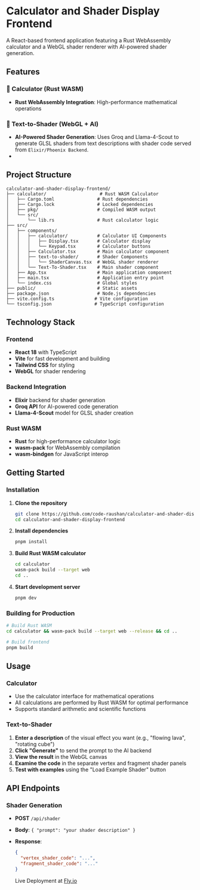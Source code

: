 # Calculator and Shader Display Frontend

A React-based frontend application featuring a Rust WebAssembly calculator and a WebGL shader renderer with AI-powered shader generation.

## Features

### 🧮 Calculator (Rust WASM)
- **Rust WebAssembly Integration**: High-performance mathematical operations

### 🎨 Text-to-Shader (WebGL + AI)
- **AI-Powered Shader Generation**: Uses Groq and Llama-4-Scout to generate GLSL shaders from text descriptions with shader code served from `Elixir/Phoenix Backend`.
-

## Project Structure

```
calculator-and-shader-display-frontend/
├── calculator/                    # Rust WASM Calculator
│   ├── Cargo.toml                # Rust dependencies
│   ├── Cargo.lock                # Locked dependencies
│   ├── pkg/                      # Compiled WASM output
│   └── src/
│       └── lib.rs                # Rust calculator logic
├── src/
│   ├── components/
│   │   ├── calculator/           # Calculator UI Components
│   │   │   ├── Display.tsx       # Calculator display
│   │   │   └── Keypad.tsx        # Calculator buttons
│   │   ├── Calculator.tsx        # Main calculator component
│   │   ├── text-to-shader/       # Shader Components
│   │   │   └── ShaderCanvas.tsx  # WebGL shader renderer
│   │   └── Text-To-Shader.tsx    # Main shader component
│   ├── App.tsx                   # Main application component
│   ├── main.tsx                  # Application entry point
│   └── index.css                 # Global styles
├── public/                       # Static assets
├── package.json                  # Node.js dependencies
├── vite.config.ts               # Vite configuration
└── tsconfig.json                # TypeScript configuration
```

## Technology Stack

### Frontend
- **React 18** with TypeScript
- **Vite** for fast development and building
- **Tailwind CSS** for styling
- **WebGL** for shader rendering

### Backend Integration
- **Elixir** backend for shader generation
- **Groq API** for AI-powered code generation
- **Llama-4-Scout** model for GLSL shader creation

### Rust WASM
- **Rust** for high-performance calculator logic
- **wasm-pack** for WebAssembly compilation
- **wasm-bindgen** for JavaScript interop

## Getting Started

### Installation

1. **Clone the repository**
   ```bash
   git clone https://github.com/code-raushan/calculator-and-shader-display-frontend.git
   cd calculator-and-shader-display-frontend
   ```

2. **Install dependencies**
   ```bash
   pnpm install
   ```

3. **Build Rust WASM calculator**
   ```bash
   cd calculator
   wasm-pack build --target web
   cd ..
   ```

4. **Start development server**
   ```bash
   pnpm dev
   ```

### Building for Production

```bash
# Build Rust WASM
cd calculator && wasm-pack build --target web --release && cd ..

# Build frontend
pnpm build
```

## Usage

### Calculator
- Use the calculator interface for mathematical operations
- All calculations are performed by Rust WASM for optimal performance
- Supports standard arithmetic and scientific functions

### Text-to-Shader
1. **Enter a description** of the visual effect you want (e.g., "flowing lava", "rotating cube")
2. **Click "Generate"** to send the prompt to the AI backend
3. **View the result** in the WebGL canvas
4. **Examine the code** in the separate vertex and fragment shader panels
5. **Test with examples** using the "Load Example Shader" button

## API Endpoints

### Shader Generation
- **POST** `/api/shader`
- **Body**: `{ "prompt": "your shader description" }`
- **Response**: 
  ```json
  {
    "vertex_shader_code": "...",
    "fragment_shader_code": "..."
  }
  ```

  Live Deployment at [Fly.io](https://calculator-and-shader-display-frontend.fly.dev/)